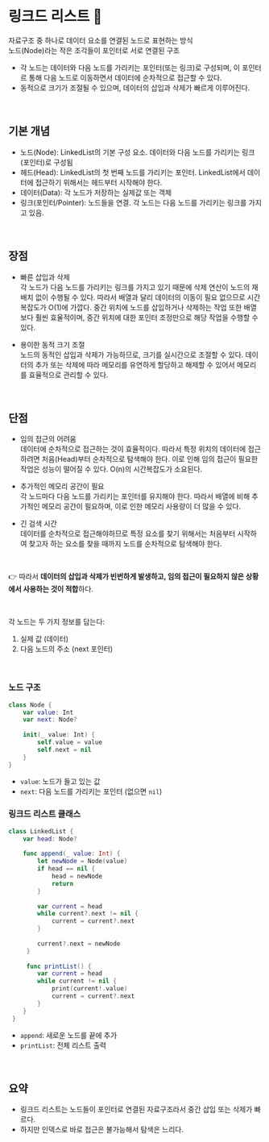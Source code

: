 # 링크드 리스트 🧐
자료구조 중 하나로 데이터 요소를 연결된 노드로 표현하는 방식 <br>
노드(Node)라는 작은 조각들이 포인터로 서로 연결된 구조 <br>
- 각 노드는 데이터와 다음 노드를 가리키는 포인터(또는 링크)로 구성되며, 이 포인터르 통해 다음 노드로 이동하면서 데이터에 순차적으로 접근할 수 있다.
- 동적으로 크기가 조절될 수 있으며, 데이터의 삽입과 삭제가 빠르게 이루어진다.

<br>

## 기본 개념
- 노드(Node): LinkedList의 기본 구성 요소. 데이터와 다음 노드를 가리키는 링크(포인터)로 구성됨
- 헤드(Head): LinkedList의 첫 번째 노드를 가리키는 포인터. LinkedList에서 데이터에 접근하기 위해서는 헤드부터 시작해야 한다.
- 데이터(Data): 각 노드가 저장하는 실제값 또는 객체
- 링크(포인터/Pointer): 노드들을 연결. 각 노드는 다음 노드를 가리키는 링크를 가지고 있음.

<br>

## 장점
- 빠른 삽입과 삭제 <br>
각 노드가 다음 노드를 가리키는 링크를 가지고 있기 때문에 삭제 연산이 노드의 재배치 없이 수행될 수 있다. 따라서 배열과 달리 데이터의 이동이 필요 없으므로 시간복잡도가 O(1)에 가깝다. 중간 위치에 노드를 삽입하거나 삭제하는 작업 또한 배열보다 훨씬 효율적이며, 중간 위치에 대한 포인터 조정만으로 해당 작업을 수행할 수 있다.

- 용이한 동적 크기 조절 <br>
노드의 동적인 삽입과 삭제가 가능하므로, 크기를 실시간으로 조절할 수 있다. 데이터의 추가 또는 삭제에 따라 메모리를 유연하게 할당하고 해제할 수 있어서 메모리를 효율적으로 관리할 수 있다.

<br>

## 단점
- 임의 접근의 어려움 <br>
데이터에 순차적으로 접근하는 것이 효율적이다. 따라서 특정 위치의 데이터에 접근하려면 처음(Head)부터 순차적으로 탐색해야 한다. 이로 인해 임의 접근이 필요한 작업은 성능이 떨어질 수 있다. O(n)의 시간복잡도가 소요된다.

- 추가적인 메모리 공간이 필요 <br>
각 노드마다 다음 노드를 가리키는 포인터를 유지해야 한다. 따라서 배열에 비해 추가적인 메모리 공간이 필요하며, 이로 인한 메모리 사용량이 더 많을 수 있다.

- 긴 검색 시간 <br>
데이터를 순차적으로 접근해야하므로 특정 요소를 찾기 위해서는 처음부터 시작하여 찾고자 하는 요소를 찾을 때까지 노드를 순차적으로 탐색해야 한다.


<br>

👉 따라서 **데이터의 삽입과 삭제가 빈번하게 발생하고, 임의 접근이 필요하지 않은 상황에서 사용하는 것이 적합**하다.

<br>

각 노드는 두 가지 정보를 담는다:
1. 실제 값 (데이터)
2. 다음 노드의 주소 (next 포인터)

<br>

### 노드 구조 
```swift
class Node {
	var value: Int
    var next: Node?
    
    init(_ value: Int) {
    	self.value = value
        self.next = nil
    }
}
```

- `value`: 노드가 들고 있는 값
- `next`: 다음 노드를 가리키는 포인터 (없으면 `nil`)


### 링크드 리스트 클래스
```swift
class LinkedList {
	var head: Node?
    
    func append(_ value: Int) {
    	let newNode = Node(value)
        if head == nil {
        	head = newNode
            return 
        }
        
        var current = head
        while current?.next != nil {
        	current = current?.next
        }
        
        current?.next = newNode
     }
     
     func printList() {
     	var current = head
        while current != nil {
        	print(current!.value)
            current = current?.next
        }
    }
 }
 ```
 
- `append`: 새로운 노드를 끝에 추가
- `printList`: 전체 리스트 출력


<br>

## 요약
- 링크드 리스트는 노드들이 포인터로 연결된 자료구조라서 중간 삽입 또는 삭제가 빠르다.
- 하지만 인덱스로 바로 접근은 불가능해서 탐색은 느리다.

